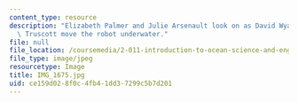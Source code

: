```yaml
---
content_type: resource
description: "Elizabeth Palmer and Julie Arsenault look on as David Wyatt and Zo\xEB\
  \ Truscott move the robot underwater."
file: null
file_location: /coursemedia/2-011-introduction-to-ocean-science-and-engineering-spring-2006/ce159d028f0c4fb41dd37299c5b7d201_IMG_1675.jpg
file_type: image/jpeg
resourcetype: Image
title: IMG_1675.jpg
uid: ce159d02-8f0c-4fb4-1dd3-7299c5b7d201
---
```

